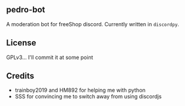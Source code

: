 ## pedro-bot

A moderation bot for freeShop discord. Currently written in `discordpy`.

## License

GPLv3... I'll commit it at some point

## Credits

- trainboy2019 and HM892 for helping me with python
- SSS for convincing me to switch away from using discordjs